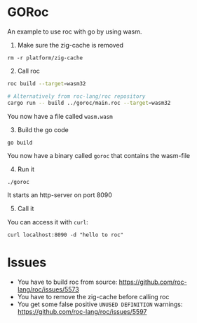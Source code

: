 # GORoc

An example to use roc with go by using wasm.


1. Make sure the zig-cache is removed

```
rm -r platform/zig-cache
```

2. Call roc

```bash
roc build --target=wasm32

# Alternatively from roc-lang/roc repository 
cargo run -- build ../goroc/main.roc --target=wasm32
```

You now have a file called `wasm.wasm`


3. Build the go code

```
go build
```

You now have a binary called `goroc` that contains the wasm-file


4. Run it

```
./goroc
```

It starts an http-server on port 8090


5. Call it

You can access it with `curl`:

```
curl localhost:8090 -d "hello to roc"
```


# Issues

* You have to build roc from source: https://github.com/roc-lang/roc/issues/5573
* You have to remove the zig-cache before calling roc
* You get some false positive `UNUSED DEFINITION` warnings: https://github.com/roc-lang/roc/issues/5597
